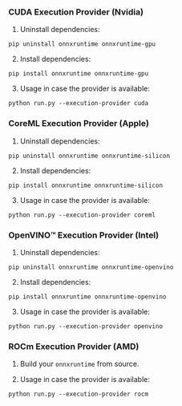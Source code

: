 ### CUDA Execution Provider (Nvidia)

1. Uninstall dependencies:

```
pip uninstall onnxruntime onnxruntime-gpu
```

2. Install dependencies:

```
pip install onnxruntime onnxruntime-gpu
```

3. Usage in case the provider is available:

```
python run.py --execution-provider cuda
```

### CoreML Execution Provider (Apple)

1. Uninstall dependencies:

```
pip uninstall onnxruntime onnxruntime-silicon
```

2. Install dependencies:

```
pip install onnxruntime onnxruntime-silicon
```

3. Usage in case the provider is available:

```
python run.py --execution-provider coreml
```

### OpenVINO™ Execution Provider (Intel)

1. Uninstall dependencies:

```
pip uninstall onnxruntime onnxruntime-openvino
```

2. Install dependencies:

```
pip install onnxruntime onnxruntime-openvino
```

3. Usage in case the provider is available:

```
python run.py --execution-provider openvino
```

### ROCm Execution Provider (AMD)

1. Build your `onnxruntime` from source.

2. Usage in case the provider is available:

```
python run.py --execution-provider rocm
```